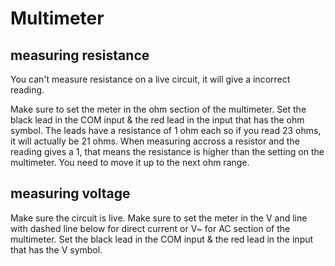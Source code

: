 # Multimeter #

## measuring resistance ##
You can't measure resistance on a live circuit, it will give a incorrect reading.

Make sure to set the meter in the ohm section of the multimeter.
Set the black lead in the COM input & the red lead in the input that has the ohm symbol.
The leads have a resistance of 1 ohm each so if you read 23 ohms, it will actually be 21 ohms.
When measuring accross a resistor and the reading gives a 1, that means the resistance is higher than the setting on the multimeter. You need to move it up to the next ohm range.

## measuring voltage ##

Make sure the circuit is live.
Make sure to set the meter in the V and line with dashed line below for direct current or V~ for AC section of the multimeter.
Set the black lead in the COM input & the red lead in the input that has the V symbol.